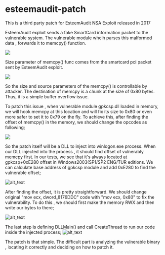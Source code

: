 # esteemaudit-patch
This is a third party patch for EsteemAudit NSA Exploit released in 2017

EsteemAudit exploit sends a fake SmartCard information packet to the vulnerable system. The vulnerable module whcih parses this malformed data , forwards it to memcpy() function.

<img src="https://trapmine.com/wp-content/uploads/2019/03/mempcy.png"/>

Size parameter of memcpy() func comes from the smartcard pci packet sent by EsteemAudit exploit. 

![](https://trapmine.com/wp-content/uploads/2019/03/gpkcspbuffer.png)

So the size and source parameters of the memcpy() is controllable by attacker.  The destination of memcpy is a chunk at the size of 0x80 bytes. Thus, it is a simple buffer overflow issue.

To patch this issue , when vulnerable module gpkcsp.dll loaded in memory, we will hook memcpy at this location and will fix its size to 0x80 or even more safer to set it to 0x79 on the fly. To achieve this, after finding the offset of memcpy() in the memory, we should change the opcodes as following;

![](https://trapmine.com/wp-content/uploads/2019/03/movecx80.png)

So the patch itself will be a DLL to inject into winlogon.exe process. When our DLL injected into the process , it should find offset of vulnerably memcpy first. In our tests, we see that it's always located at gpkcsp+0xE280 offset in Windows2003(SP1/SP2 ENG/TUR editions. We can calculate base address of gpkcsp module and add 0xE280 to find the vulnerable offset;

![alt_text](https://trapmine.com/wp-content/uploads/2019/03/patchadres.png)

After finding the offset, it is pretty straightforward. We should change original "mov ecx, dword_8176DDC" code with "mov ecx, 0x80" to fix the vulnerability. To do this , we should first make the memory RWX and then write our bytes to there;

![alt_text](https://trapmine.com/wp-content/uploads/2019/03/patch-opcode.png)

The last step is defining DLLMain() and call CreateThread to run our code inside the injected process;
![alt_text](https://trapmine.com/wp-content/uploads/2019/03/DllMain.png)

The patch is that simple. The difficult part is analyzing the vulnerable binary , locating it correctly and deciding on how to patch it.
